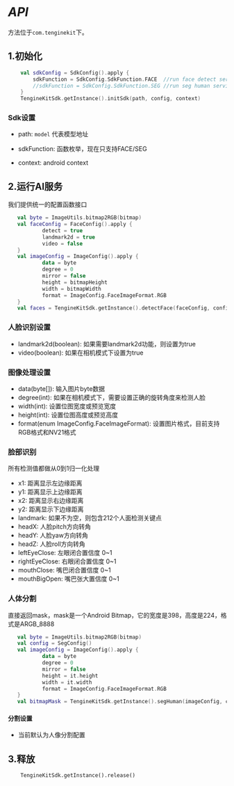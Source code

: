 # *API*
方法位于```com.tenginekit```下。

## 1.初始化
   
``` kotlin
	val sdkConfig = SdkConfig().apply {
		sdkFunction = SdkConfig.SdkFunction.FACE  //run face detect service
		//sdkFunction = SdkConfig.SdkFunction.SEG //run seg human service  
	}
	TengineKitSdk.getInstance().initSdk(path, config, context)
```
### Sdk设置

- path: ```model``` 代表模型地址
 
- sdkFunction: 函数枚举，现在只支持FACE/SEG

- context: android context


## 2.运行AI服务

我们提供统一的配置函数接口

 ``` kotlin
 	val byte = ImageUtils.bitmap2RGB(bitmap)
 	val faceConfig = FaceConfig().apply {
 			detect = true
 			landmark2d = true
 			video = false
 	}
 	val imageConfig = ImageConfig().apply {
 			data = byte
 			degree = 0
 			mirror = false
 			height = bitmapHeight
 			width = bitmapWidth
 			format = ImageConfig.FaceImageFormat.RGB
 	}
 	val faces = TengineKitSdk.getInstance().detectFace(faceConfig, config)
 ```
### 人脸识别设置
* landmark2d(boolean): 如果需要landmark2d功能，则设置为true
* video(boolean): 如果在相机模式下设置为true

### 图像处理设置
* data(byte[]): 输入图片byte数据
* degree(int): 如果在相机模式下，需要设置正确的旋转角度来检测人脸 
* width(int): 设置位图宽度或预览宽度
* height(int): 设置位图高度或预览高度
* format(enum ImageConfig.FaceImageFormat): 设置图片格式，目前支持RGB格式和NV21格式

### 脸部识别

所有检测值都做从0到1归一化处理

* x1: 距离显示左边缘距离
* y1: 距离显示上边缘距离
* x2: 距离显示右边缘距离
* y2: 距离显示下边缘距离
* landmark: 如果不为空，则包含212个人面检测关键点
* headX:  人脸pitch方向转角
* headY:  人脸yaw方向转角
* headZ:  人脸roll方向转角
* leftEyeClose:  左眼闭合置信度 0~1
* rightEyeClose: 右眼闭合置信度 0~1
* mouthClose: 嘴巴闭合置信度 0~1
* mouthBigOpen: 嘴巴张大置信度 0~1

### 人体分割
直接返回mask，mask是一个Android Bitmap，它的宽度是398，高度是224，格式是ARGB_8888

 ``` kotlin
 	val byte = ImageUtils.bitmap2RGB(bitmap)
 	val config = SegConfig()
 	val imageConfig = ImageConfig().apply {
 			data = byte
 			degree = 0
 			mirror = false
 			height = it.height
 			width = it.width
 			format = ImageConfig.FaceImageFormat.RGB
 	}
 	val bitmapMask = TengineKitSdk.getInstance().segHuman(imageConfig, config)
 ```
#### 分割设置
* 当前默认为人像分割配置


## 3.释放
```
	TengineKitSdk.getInstance().release()
```

 